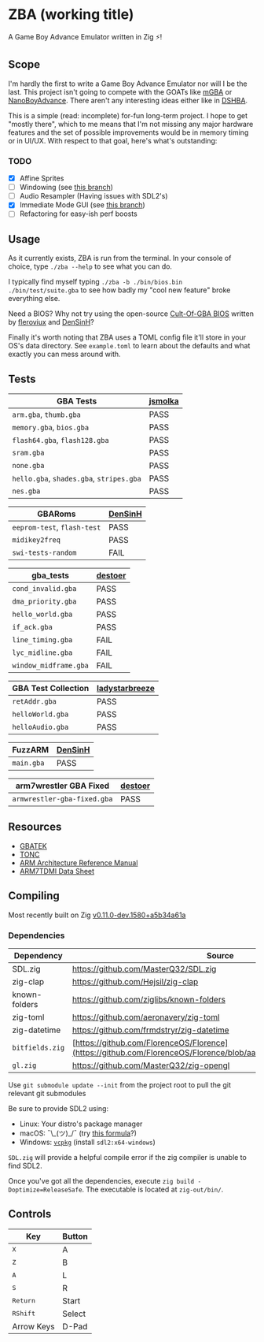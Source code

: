 # ZBA (working title)

A Game Boy Advance Emulator written in Zig ⚡!

## Scope

I'm hardly the first to write a Game Boy Advance Emulator nor will I be the last. This project isn't going to compete with the GOATs like [mGBA](https://github.com/mgba-emu) or [NanoBoyAdvance](https://github.com/nba-emu/NanoBoyAdvance). There aren't any interesting ideas either like in [DSHBA](https://github.com/DenSinH/DSHBA).

This is a simple (read: incomplete) for-fun long-term project. I hope to get "mostly there", which to me means that I'm not missing any major hardware features and the set of possible improvements would be in memory timing or in UI/UX. With respect to that goal, here's what's outstanding:

### TODO

- [x] Affine Sprites
- [ ] Windowing (see [this branch](https://git.musuka.dev/paoda/zba/src/branch/window))
- [ ] Audio Resampler (Having issues with SDL2's)
- [x] Immediate Mode GUI (see [this branch](https://git.musuka.dev/paoda/zba/src/branch/imgui))
- [ ] Refactoring for easy-ish perf boosts

## Usage

As it currently exists, ZBA is run from the terminal. In your console of choice, type `./zba --help` to see what you can do.

I typically find myself typing `./zba -b ./bin/bios.bin ./bin/test/suite.gba` to see how badly my "cool new feature" broke everything else.

Need a BIOS? Why not try using the open-source [Cult-Of-GBA BIOS](https://github.com/Cult-of-GBA/BIOS) written by [fleroviux](https://github.com/fleroviux) and [DenSinH](https://github.com/DenSinH)?

Finally it's worth noting that ZBA uses a TOML config file it'll store in your OS's data directory. See `example.toml` to learn about the defaults and what exactly you can mess around with.

## Tests

GBA Tests | [jsmolka](https://github.com/jsmolka/)
--- | ---
`arm.gba`,  `thumb.gba` | PASS
`memory.gba`, `bios.gba` | PASS
`flash64.gba`, `flash128.gba` | PASS
`sram.gba` | PASS
`none.gba` | PASS
`hello.gba`, `shades.gba`, `stripes.gba` | PASS
`nes.gba` | PASS

GBARoms | [DenSinH](https://github.com/DenSinH/)
--- | ---
`eeprom-test`, `flash-test` | PASS
`midikey2freq` | PASS
`swi-tests-random` | FAIL

gba_tests | [destoer](https://github.com/destoer/)
--- | ---
`cond_invalid.gba` | PASS
`dma_priority.gba` | PASS
`hello_world.gba` | PASS
`if_ack.gba` | PASS
`line_timing.gba` | FAIL
`lyc_midline.gba` | FAIL
`window_midframe.gba` | FAIL

GBA Test Collection | [ladystarbreeze](https://github.com/ladystarbreeze)
--- | ---
`retAddr.gba` | PASS
`helloWorld.gba` | PASS
`helloAudio.gba` | PASS

FuzzARM | [DenSinH](https://github.com/DenSinH/)
--- | ---
`main.gba` | PASS

arm7wrestler GBA Fixed | [destoer](https://github.com/destoer)
--- | ---
`armwrestler-gba-fixed.gba` | PASS

## Resources

- [GBATEK](https://problemkaputt.de/gbatek.htm)
- [TONC](https://coranac.com/tonc/text/toc.htm)
- [ARM Architecture Reference Manual](https://www.intel.com/content/dam/www/programmable/us/en/pdfs/literature/third-party/ddi0100e_arm_arm.pdf)
- [ARM7TDMI Data Sheet](https://www.dca.fee.unicamp.br/cursos/EA871/references/ARM/ARM7TDMIDataSheet.pdf)

## Compiling

Most recently built on Zig [v0.11.0-dev.1580+a5b34a61a](https://github.com/ziglang/zig/tree/a5b34a61a)

### Dependencies

Dependency | Source
--- | ---
SDL.zig | <https://github.com/MasterQ32/SDL.zig>
zig-clap | <https://github.com/Hejsil/zig-clap>
known-folders | <https://github.com/ziglibs/known-folders>
zig-toml | <https://github.com/aeronavery/zig-toml>
zig-datetime | <https://github.com/frmdstryr/zig-datetime>
`bitfields.zig` | [https://github.com/FlorenceOS/Florence](https://github.com/FlorenceOS/Florence/blob/aaa5a9e568/lib/util/bitfields.zig)
`gl.zig` | <https://github.com/MasterQ32/zig-opengl>

Use `git submodule update --init` from the project root to pull the git relevant git submodules

Be sure to provide SDL2 using:

- Linux: Your distro's package manager
- macOS: ¯\\\_(ツ)_/¯ (try [this formula](https://formulae.brew.sh/formula/sdl2)?)
- Windows: [`vcpkg`](https://github.com/Microsoft/vcpkg) (install `sdl2:x64-windows`)

`SDL.zig` will provide a helpful compile error if the zig compiler is unable to find SDL2.

Once you've got all the dependencies, execute `zig build -Doptimize=ReleaseSafe`. The executable is located at `zig-out/bin/`.

## Controls

Key | Button
--- | ---
<kbd>X</kbd> | A
<kbd>Z</kbd> | B
<kbd>A</kbd> | L
<kbd>S</kbd> | R
<kbd>Return</kbd> | Start
<kbd>RShift</kbd> | Select
Arrow Keys | D-Pad

